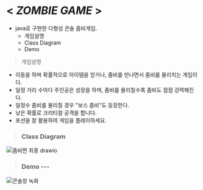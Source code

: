 # < *ZOMBIE GAME* >

- java로 구현한 다형성 콘솔 좀비게임.
  - 게임설명
  - Class Diagram
  - Demo


> 게임설명
- 이동을 하며 확률적으로 아이템을 얻거나, 좀비를 만나면서 좀비를 물리치는 게임이다.
- 일정 거리 수마다 주인공은 성장을 하며, 좀비를 물리칠수록 좀비도 점점 강력해진다.
- 일정수 좀비를 물리칠 경우 "보스 좀비"도 등장한다.
- 낮은 확률로 크리티컬 공격을 합니다.
- 포션을 잘 활용하여 게임을 플레이하세요.


> ### Class Diagram
![좀비찐 최종 drawio](https://github.com/user-attachments/assets/9dd7da27-6bc9-45b2-9b36-59c5c12bf185)


> ### Demo --- 
![콘솔창 녹화](https://github.com/user-attachments/assets/2ff60f99-5c8e-4d25-8236-eb0017952359)

